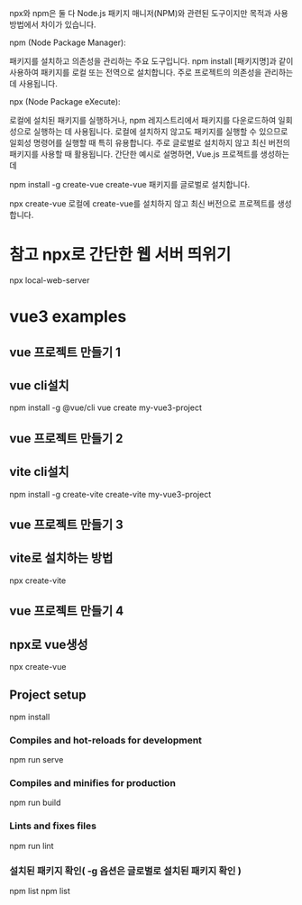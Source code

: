 npx와 npm은 둘 다 Node.js 패키지 매니저(NPM)와 관련된 도구이지만 목적과 사용 방법에서 차이가 있습니다.

npm (Node Package Manager):

패키지를 설치하고 의존성을 관리하는 주요 도구입니다.
npm install [패키지명]과 같이 사용하여 패키지를 로컬 또는 전역으로 설치합니다.
주로 프로젝트의 의존성을 관리하는 데 사용됩니다.

npx (Node Package eXecute):

로컬에 설치된 패키지를 실행하거나, npm 레지스트리에서 패키지를 다운로드하여 일회성으로 실행하는 데 사용됩니다.
로컬에 설치하지 않고도 패키지를 실행할 수 있으므로 일회성 명령어를 실행할 때 특히 유용합니다.
주로 글로벌로 설치하지 않고 최신 버전의 패키지를 사용할 때 활용됩니다.
간단한 예시로 설명하면, 
Vue.js 프로젝트를 생성하는데

npm install -g create-vue 
create-vue 패키지를 글로벌로 설치합니다.

npx create-vue 
로컬에 create-vue를 설치하지 않고 최신 버전으로 프로젝트를 생성합니다.



# 참고 npx로 간단한 웹 서버 띄위기
npx local-web-server

# vue3 examples

## vue 프로젝트 만들기 1
## vue cli설치
npm install -g @vue/cli
vue create my-vue3-project

## vue 프로젝트 만들기 2
## vite cli설치
npm install -g create-vite
create-vite my-vue3-project

## vue 프로젝트 만들기 3
## vite로 설치하는 방법
npx create-vite

## vue 프로젝트 만들기 4
## npx로  vue생성 
npx create-vue


## Project setup
npm install


### Compiles and hot-reloads for development
npm run serve

### Compiles and minifies for production
npm run build

### Lints and fixes files
npm run lint


### 설치된 패키지 확인(  -g 옵션은 글로벌로 설치된 패키지 확인   )
npm list
npm list

